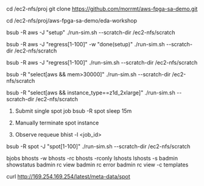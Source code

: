 cd /ec2-nfs/proj
git clone https://github.com/morrmt/aws-fpga-sa-demo.git

cd /ec2-nfs/proj/aws-fpga-sa-demo/eda-workshop

bsub -R aws -J "setup" ./run-sim.sh --scratch-dir /ec2-nfs/scratch

bsub -R aws -J "regress[1-100]" -w "done(setup)" ./run-sim.sh --scratch-dir /ec2-nfs/scratch

bsub -R aws -J "regress[1-100]" ./run-sim.sh --scratch-dir /ec2-nfs/scratch

bsub -R "select[aws && mem>30000]" ./run-sim.sh --scratch-dir /ec2-nfs/scratch

bsub -R "select[aws && instance_type==z1d_2xlarge]" ./run-sim.sh --scratch-dir /ec2-nfs/scratch

1. Submit single spot job
bsub -R spot sleep 15m

2. Manually terminate spot instance
3. Observe requeue
bhist -l <job_id>

bsub -R spot -J "spot[1-100]" ./run-sim.sh --scratch-dir /ec2-nfs/scratch

bjobs
bhosts -w
bhosts -rc
bhosts -rconly
lshosts
lshosts -s
badmin showstatus
badmin rc view
badmin rc error
badmin rc view -c templates


curl http://169.254.169.254/latest/meta-data/spot



